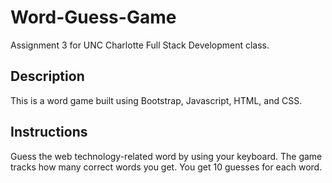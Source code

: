 # Word-Guess-Game
Assignment 3 for UNC Charlotte Full Stack Development class.

## Description
This is a word game built using Bootstrap, Javascript, HTML, and CSS.

## Instructions
Guess the web technology-related word by using your keyboard.  The game tracks how many correct words you get.  You get 10 guesses for each word.